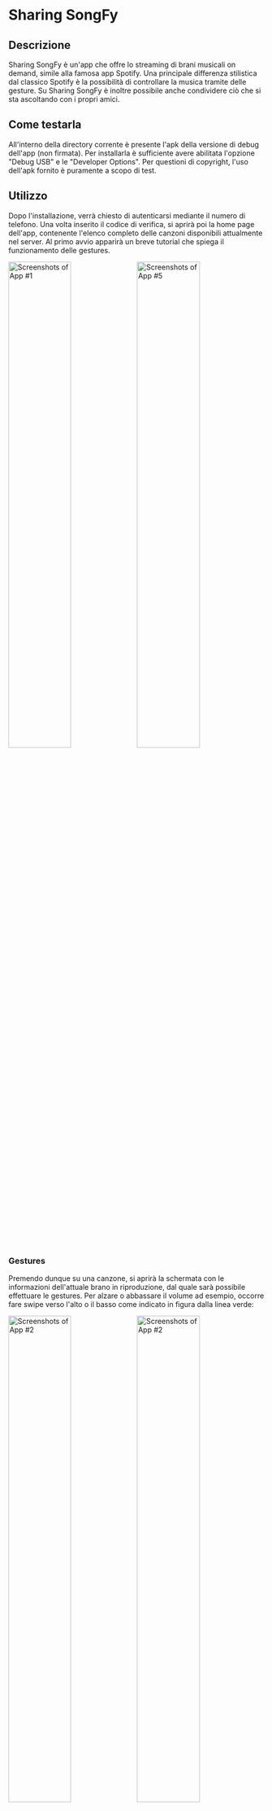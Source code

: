 # Sharing SongFy
## Descrizione

Sharing SongFy è un'app che offre lo streaming di brani musicali on demand, simile alla famosa app Spotify. Una principale differenza stilistica dal classico Spotify è la possibilità di controllare la musica tramite delle gesture. 
Su Sharing SongFy è inoltre possibile anche condividere ciò che si sta ascoltando con i propri amici.

## Come testarla
All'interno della directory corrente è presente l'apk della versione di debug dell'app (non firmata). Per installarla è sufficiente avere abilitata l'opzione "Debug USB" e le "Developer Options". Per questioni di copyright, l'uso dell'apk fornito è puramente a scopo di test.

## Utilizzo

Dopo l'installazione, verrà chiesto di autenticarsi mediante il numero di telefono. Una volta inserito il codice di verifica, si aprirà poi la home page dell'app, contenente l'elenco completo delle canzoni disponibili attualmente nel server. Al primo avvio apparirà un breve tutorial che spiega il funzionamento delle gestures.

<img src="img/screen1.jpg" width="49.5%" alt="Screenshots of App #1"> <img src="img/screen5.jpg" width="49.5%" alt="Screenshots of App #5">

### Gestures

Premendo dunque su una canzone, si aprirà la schermata con le informazioni dell'attuale brano in riproduzione, dal quale sarà possibile effettuare le gestures. Per alzare o abbassare il volume ad esempio, occorre fare swipe verso l'alto o il basso come indicato in figura dalla linea verde:

<img src="img/screen12.jpg" width="49.5%" alt="Screenshots of App #2"> <img src="img/screen9.jpg" width="49.5%" alt="Screenshots of App #2">

Per mettere invece in pausa, occorre disegnare due linee verticali verso il basso con 2 dita contemporaneamente, e rifacendolo si rimetterà play:

<img src="img/screen10.jpg" width="49.5%" alt="Screenshots of App #2"> <img src="img/screen11.jpg" width="49.5%" alt="Screenshots of App #2">

Infine, per andare alla canzone precedente o successiva, occorre disegnare delle punte di freccia verso sinistra o verso destra, come in figura:

<img src="img/screen13.jpg" width="49.5%" alt="Screenshots of App #2"> <img src="img/screen14.jpg" width="49.5%" alt="Screenshots of App #2">

### Notifica
C'è la possibilità di controllare la musica anche tramite la barra delle notifiche senza aprire l'app, o persino mentre si ha lo schermo bloccato, con i classici pulsanti:

<img src="img/screen6.jpg" width="49.5%" alt="Screenshots of App #2"> <img src="img/screen7.jpg" width="49.5%" alt="Screenshots of App #2">
Premendo inoltre sulla notifica, sarà possibile riaprire la schermata dove è possibile controllare la musica con le gestures.

### Playlist
Come molte app di streaming musicale, anche Sharing SongFy da la possibilità all'utente di creare playlist. Utilizzando il menù in basso o facendo Swipe verso sinistra, si accederà infatti alla pagina "Le tue playlist", dove è possibile creare, rinominare ed eliminare playlist con la musica desiderata. Dopo aver premuto sul pulante, apparirà un dialog dove va indicato il nome della Playlist:

<img src="img/screen15.jpg" width="49.5%" alt="Screenshots of App #2"> <img src="img/screen16.jpg" width="49.5%" alt="Screenshots of App #2">

Dopodichè verrà visualizzato un elenco da cui sarà possibile scegliere le canzoni da inserire. Una volta creata la playlist, basta cliccarci sopra per aprirla per poter ascoltare la musica inserita o modificarla:

<img src="img/screen17.jpg" width="49.5%" alt="Screenshots of App #2"> <img src="img/screen18.jpg" width="49.5%" alt="Screenshots of App #2">

Cliccando sul + in alto a destra, sarà possibile aggiungere nuove canzoni dal medesimo elenco. Per eliminare una canzone invece, basta tener premuto su questa e premere sul tasto "Elimina". Per rinominare o eliminare una playlist, basta tener premuto sulla playlist in questione dalla schermata con l'elenco delle playlist.

### Ascolto condiviso

Su Sharing SongFy è inoltre possibile condividere la musica che si sta ascoltando con i propri amici, oppure ascoltare cosa questi ultimi stanno riproducendo, in tempo reale. Premendo sul terzo bottone o facendo swipe verso destra dalla schermata delle playlist, è possibile accedere alla schermata dell'ascolto condiviso. Per farlo però, occorre autorizzare l'accesso ai contatti. Dopodichè, sarà possibile visualizzare l'elenco dei contatti che sono in possesso dell'app e che stanno attualmente condividendo qualche canzone:

<img src="img/screen19.jpg" width="49.5%" alt="Screenshots of App #2"> <img src="img/screen4.jpg" width="49.5%" alt="Screenshots of App #2">

Premendo su un contatto, partirà un servizio in background che permette la riproduzione in tempo reale di ciò che l'amico sta ascoltando. In basso inoltre, apparirà una notifica contenente le informazioni sul brano. Per rivedere queste informazioni, basterà tener premuto sul contatto in questione. Per fermare la canzone, occorre invece ripremere sul nome dell'amico di cui si stava ascoltando, oppure, se non si è sull'app, è sufficiente premere sull'icona che appare nella barra delle notifiche. Per condividere invece ciò che si sta ascoltando con gli altri, è sufficiente premere sul pulsante "Condividi Musica" in basso.

## Overview Struttura

<img src="img/struct.png" width="100%" alt="Screenshots of App #2">

Sono inoltre presenti anche una serie di classi custom.

### OnSwipeTouchListener

Questa classe serve per gestire gli swipe per la navigazione tra un fragment e l'altro. Questo tramite l'inner class che estende SimpleGestureListener della classe GestureDetector.

Ho preso spunto dalla seguente classe in Kotlin che ho trovato in rete:

https://www.codegrepper.com/code-examples/whatever/kotlin+swipe+listener

### Iso2Phone
Questa classe serve per mappare gli ISO code di ogni paese con il prefisso telefonico corrispondente. In particolare è servita per autocompletare l'EditText del prefisso del numero di telefono in maniera automatica.
Ho trovato questa repo online:

https://github.com/cognalys/cognalys-android-library/blob/master/src/com/matesnetwork/callverification/Iso2Phone.java

### CreateNotification
Questa classe serve per creare la notifica contenente i controlli del MediaPlayer. Ad ogni pulsante corrisponde un'action che viene mandata in broadcast e gestita dalla classe NotificationActionService.

### JsonParserUrl
Siccome le canzoni sono tutte indicizzate da un file JSON su un server, che contiene tutti i dati relativi di ogni canzone (titolo, artista, feat, url copertina, url file mp3), c'era bisogno di un modo per scaricare questo file .json e parsarlo di modo da riempire un oggetto custom Song. Questo è stato possibile grazie alla libreria Gson.

https://sites.google.com/site/gson/gson-user-guide

### Oggetti custom
Sono stati necessari diversi oggetti custom per rappresentare gli elementi utili per l'app, come ad esempio l'oggetto Song che contenesse tutti i dati di un brano musicale, l'oggetto Playlist che altro non è che una lista di canzoni associata a un nome, e l'oggetto Friend, che contiene invece i dati di ogni utente registrato all'app. Tra i dati salvati vi è infatti lo user id di FirebaseAuth, il nome associato al contatto, il numero di telefono, la canzone che sta correntemente ascoltando e la posizione (in millisecondi) di essa.

### Interfacce
L'interfaccia Playable è servita per la rappresentazione degli elementi "Riproducibili", ovvero per interpretare le varie azioni da compiere sul brano in base a ciò che viene ricevuto come action.

### Altri riferimenti
Per molti aspetti del progetto, quali ad esempio l'oggetto MediaPlayer per la riproduzione dei brani, ho fatto un largo uso della documentazione ufficiale di Android (https://developer.android.com/guide). Ho inoltre anche consultato le documentazioni ufficiali per l'utilizzo dell'autenticazione tramite numero di telefono e per l'utilizzo del Realtime Database di Firebase (https://firebase.google.com/docs/auth ) e (https://firebase.google.com/docs/database). Per il caricamento delle cover degli album musicali ho inoltre usato la libreria Picasso (https://square.github.io/picasso/).